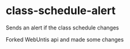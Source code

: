 # class-schedule-alert
Sends an alert if the class schedule changes

Forked WebUntis api and made some changes
